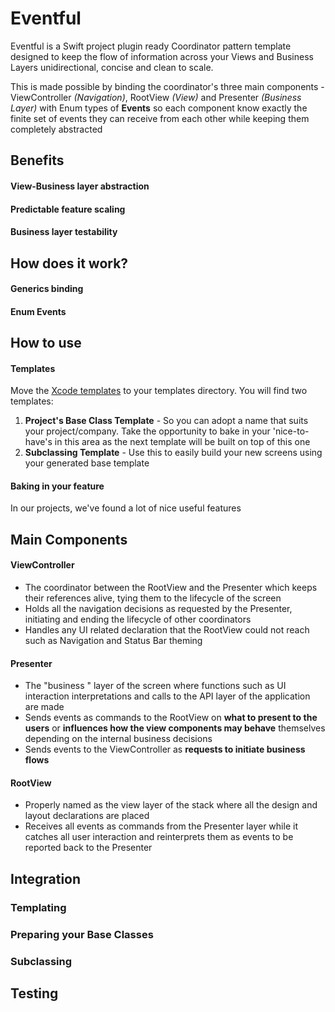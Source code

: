 # Eventful
Eventful is a Swift project plugin ready Coordinator pattern template designed to keep the flow of information across your Views and Business Layers unidirectional, concise and clean to scale.

This is made possible by binding the coordinator's three main components - ViewController *(Navigation)*, RootView *(View)* and Presenter *(Business Layer)* with Enum types of **Events** so each component know exactly the finite set of events they can receive from each other while keeping them completely abstracted

## Benefits

#### View-Business layer abstraction

#### Predictable feature scaling

#### Business layer testability

## How does it work?

#### Generics binding



#### Enum Events

## How to use

#### Templates
Move the [Xcode templates](https://github.com/raymundcat/Eventful/tree/master/Eventful%20Templates) to your templates directory. You will find two templates:

 1. **Project's Base Class Template** - So you can adopt a name that suits your project/company. Take the opportunity to bake in your 'nice-to-have's  in this area as the next template will be built on top of this one
 2. **Subclassing Template** - Use this to easily build your new screens using your generated base template

#### Baking in your feature

In our projects, we've found a lot of nice useful features 
 
## Main Components

#### ViewController
- The coordinator between the RootView and the Presenter which keeps their references alive, tying them to the lifecycle of the screen
- Holds all the navigation decisions as requested by the Presenter, initiating and ending  the lifecycle of other coordinators
- Handles any UI related declaration that the RootView could not reach such as Navigation and Status Bar theming

#### Presenter
- The "business " layer of the screen where functions such as UI interaction interpretations and calls to the API layer of the application are made
- Sends events as commands to the RootView on **what to present to the users** or **influences how the view components may behave** themselves depending on the internal business decisions
- Sends events to the ViewController as **requests to initiate business flows**

#### RootView
- Properly named as the view layer of the stack where all the design and layout declarations are placed
- Receives all events as commands from the Presenter layer while it catches all user interaction and reinterprets them as events to be reported back to the Presenter

## Integration

### Templating

### Preparing your Base Classes

### Subclassing

## Testing
